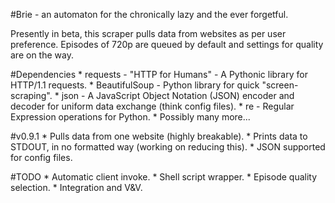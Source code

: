 #Brie - an automaton for the chronically lazy and the ever forgetful.

Presently in beta, this scraper pulls data from websites as per user preference.
Episodes of 720p are queued by default and settings for quality are on the way.


#Dependencies
	* requests - "HTTP for Humans" - A Pythonic library for HTTP/1.1 requests.
	* BeautifulSoup - Python library for quick "screen-scraping".
	* json - A JavaScript Object Notation (JSON) encoder and decoder for uniform data exchange (think config files).
	* re - Regular Expression operations for Python.
	* Possibly many more...

#v0.9.1
	* Pulls data from one website (highly breakable).
	* Prints data to STDOUT, in no formatted way (working on reducing this).
	* JSON supported for config files.

#TODO
	* Automatic client invoke.
	* Shell script wrapper.
	* Episode quality selection.
	* Integration and V&V.

